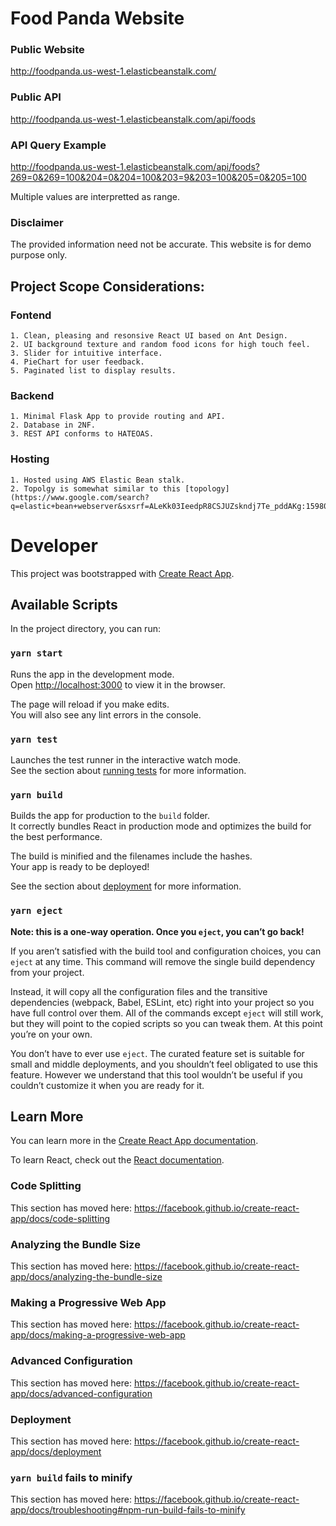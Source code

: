 # Food Panda Website

### Public Website

http://foodpanda.us-west-1.elasticbeanstalk.com/

### Public API

http://foodpanda.us-west-1.elasticbeanstalk.com/api/foods

### API Query Example

http://foodpanda.us-west-1.elasticbeanstalk.com/api/foods?269=0&269=100&204=0&204=100&203=9&203=100&205=0&205=100

Multiple values are interpretted as range.

### Disclaimer

The provided information need not be accurate. This website is for demo purpose only.


## Project Scope Considerations:

### Fontend
    1. Clean, pleasing and resonsive React UI based on Ant Design.
    2. UI background texture and random food icons for high touch feel.
    3. Slider for intuitive interface.
    4. PieChart for user feedback.
    5. Paginated list to display results.

### Backend
    1. Minimal Flask App to provide routing and API.
    2. Database in 2NF.
    3. REST API conforms to HATEOAS.

### Hosting
    1. Hosted using AWS Elastic Bean stalk.
    2. Topolgy is somewhat similar to this [topology](https://www.google.com/search?q=elastic+bean+webserver&sxsrf=ALeKk03IeedpR8CSJUZskndj7Te_pddAKg:1598063133577&source=lnms&tbm=isch&sa=X&ved=2ahUKEwiy456L4a3rAhWrGTQIHRoGAxEQ_AUoAnoECA4QBA&biw=2327&bih=1236#imgrc=5p18qBHsLu6kNM).




# Developer 

This project was bootstrapped with [Create React App](https://github.com/facebook/create-react-app).

## Available Scripts

In the project directory, you can run:

### `yarn start`

Runs the app in the development mode.<br />
Open [http://localhost:3000](http://localhost:3000) to view it in the browser.

The page will reload if you make edits.<br />
You will also see any lint errors in the console.

### `yarn test`

Launches the test runner in the interactive watch mode.<br />
See the section about [running tests](https://facebook.github.io/create-react-app/docs/running-tests) for more information.

### `yarn build`

Builds the app for production to the `build` folder.<br />
It correctly bundles React in production mode and optimizes the build for the best performance.

The build is minified and the filenames include the hashes.<br />
Your app is ready to be deployed!

See the section about [deployment](https://facebook.github.io/create-react-app/docs/deployment) for more information.

### `yarn eject`

**Note: this is a one-way operation. Once you `eject`, you can’t go back!**

If you aren’t satisfied with the build tool and configuration choices, you can `eject` at any time. This command will remove the single build dependency from your project.

Instead, it will copy all the configuration files and the transitive dependencies (webpack, Babel, ESLint, etc) right into your project so you have full control over them. All of the commands except `eject` will still work, but they will point to the copied scripts so you can tweak them. At this point you’re on your own.

You don’t have to ever use `eject`. The curated feature set is suitable for small and middle deployments, and you shouldn’t feel obligated to use this feature. However we understand that this tool wouldn’t be useful if you couldn’t customize it when you are ready for it.

## Learn More

You can learn more in the [Create React App documentation](https://facebook.github.io/create-react-app/docs/getting-started).

To learn React, check out the [React documentation](https://reactjs.org/).

### Code Splitting

This section has moved here: https://facebook.github.io/create-react-app/docs/code-splitting

### Analyzing the Bundle Size

This section has moved here: https://facebook.github.io/create-react-app/docs/analyzing-the-bundle-size

### Making a Progressive Web App

This section has moved here: https://facebook.github.io/create-react-app/docs/making-a-progressive-web-app

### Advanced Configuration

This section has moved here: https://facebook.github.io/create-react-app/docs/advanced-configuration

### Deployment

This section has moved here: https://facebook.github.io/create-react-app/docs/deployment

### `yarn build` fails to minify

This section has moved here: https://facebook.github.io/create-react-app/docs/troubleshooting#npm-run-build-fails-to-minify
